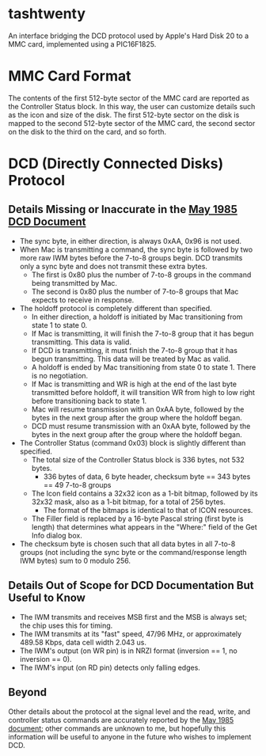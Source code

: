 # tashtwenty

An interface bridging the DCD protocol used by Apple's Hard Disk 20 to a MMC card, implemented using a PIC16F1825.

# MMC Card Format

The contents of the first 512-byte sector of the MMC card are reported as the Controller Status block.  In this way, the user can customize details such as the icon and size of the disk.  The first 512-byte sector on the disk is mapped to the second 512-byte sector of the MMC card, the second sector on the disk to the third on the card, and so forth.

# DCD (Directly Connected Disks) Protocol

## Details Missing or Inaccurate in the [May 1985 DCD Document](http://bitsavers.trailing-edge.com/pdf/apple/disk/hd20/Directly_Connected_Disks_Specification_1.2a_May85.pdf)

* The sync byte, in either direction, is always 0xAA, 0x96 is not used.
* When Mac is transmitting a command, the sync byte is followed by two more raw IWM bytes before the 7-to-8 groups begin. DCD transmits only a sync byte and does not transmit these extra bytes.
   * The first is 0x80 plus the number of 7-to-8 groups in the command being transmitted by Mac.
   * The second is 0x80 plus the number of 7-to-8 groups that Mac expects to receive in response.
* The holdoff protocol is completely different than specified.
   * In either direction, a holdoff is initiated by Mac transitioning from state 1 to state 0.
   * If Mac is transmitting, it will finish the 7-to-8 group that it has begun transmitting. This data is valid.
   * If DCD is transmitting, it must finish the 7-to-8 group that it has begun transmitting. This data will be treated by Mac as valid.
   * A holdoff is ended by Mac transitioning from state 0 to state 1. There is no negotiation.
   * If Mac is transmitting and WR is high at the end of the last byte transmitted before holdoff, it will transition WR from high to low right before transitioning back to state 1.
   * Mac will resume transmission with an 0xAA byte, followed by the bytes in the next group after the group where the holdoff began.
   * DCD must resume transmission with an 0xAA byte, followed by the bytes in the next group after the group where the holdoff began.
* The Controller Status (command 0x03) block is slightly different than specified.
   * The total size of the Controller Status block is 336 bytes, not 532 bytes.
      * 336 bytes of data, 6 byte header, checksum byte == 343 bytes == 49 7-to-8 groups
   * The Icon field contains a 32x32 icon as a 1-bit bitmap, followed by its 32x32 mask, also as a 1-bit bitmap, for a total of 256 bytes.
      * The format of the bitmaps is identical to that of ICON resources.
   * The Filler field is replaced by a 16-byte Pascal string (first byte is length) that determines what appears in the "Where:" field of the Get Info dialog box.
* The checksum byte is chosen such that all data bytes in all 7-to-8 groups (not including the sync byte or the command/response length IWM bytes) sum to 0 modulo 256.

## Details Out of Scope for DCD Documentation But Useful to Know

* The IWM transmits and receives MSB first and the MSB is always set; the chip uses this for timing.
* The IWM transmits at its "fast" speed, 47/96 MHz, or approximately 489.58 Kbps, data cell width 2.043 us.
* The IWM's output (on WR pin) is in NRZI format (inversion == 1, no inversion == 0).
* The IWM's input (on RD pin) detects only falling edges.

## Beyond

Other details about the protocol at the signal level and the read, write, and controller status commands are accurately reported by the [May 1985 document](http://bitsavers.trailing-edge.com/pdf/apple/disk/hd20/Directly_Connected_Disks_Specification_1.2a_May85.pdf); other commands are unknown to me, but hopefully this information will be useful to anyone in the future who wishes to implement DCD.
